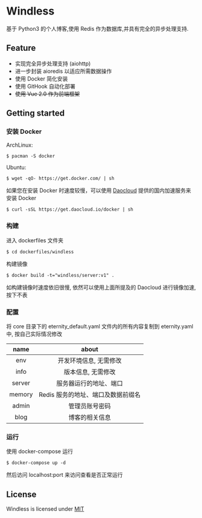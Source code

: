 # Windless

基于 Python3 的个人博客,使用 Redis 作为数据库,并具有完全的异步处理支持.

## Feature
  
  - 实现完全异步处理支持 (aiohttp)
  - 进一步封装 aioredis 以适应所需数据操作
  - 使用 Docker 简化安装
  - 使用 GitHook 自动化部署
  - ~~使用 Vue 2.0 作为前端框架~~

## Getting started

### 安装 Docker

ArchLinux:

`$ pacman -S docker`

Ubuntu:

`$ wget -qO- https://get.docker.com/ | sh`

如果您在安装 Docker 时速度较慢，可以使用 [Daocloud](https://www.daocloud.io/) 提供的国内加速服务来安装 Docker

`$ curl -sSL https://get.daocloud.io/docker | sh`

### 构建

进入 dockerfiles 文件夹

`$ cd dockerfiles/windless`

构建镜像

`$ docker build -t="windless/server:v1" .`

如构建镜像时速度依旧很慢, 依然可以使用上面所提及的 Daocloud 进行镜像加速, 按下不表

### 配置

将 core 目录下的 eternity_default.yaml 文件内的所有内容复制到 eternity.yaml 中, 按自己实际情况修改

| name     | about              |
| :------: | :-----------------:|
|env       | 开发环境信息, 无需修改|
|info      | 版本信息, 无需修改|
|server    | 服务器运行的地址、端口|
|memory    | Redis 服务的地址、端口及数据前缀名|
|admin     | 管理员账号密码|
|blog      | 博客的相关信息|

### 运行

使用 docker-compose 运行

`$ docker-compose up -d`

然后访问 localhost:port 来访问查看是否正常运行

## License

Windless is licensed under [MIT](http://opensource.org/licenses/MIT)
